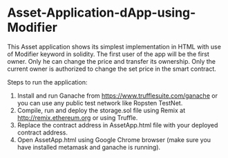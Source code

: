 # Asset-Application-dApp-using-Modifier
This Asset application shows its simplest implementation in HTML with use of Modifier keyword in solidity.
The first user of the app will be the first owner. Only he can change the price and transfer its ownership.
Only the current owner is authorized to change the set price in the smart contract.

Steps to run the application:
1. Install and run Ganache from https://www.trufflesuite.com/ganache or you can use any public test network like Ropsten TestNet.
2. Compile, run and deploy the storage.sol file using Remix at http://remix.ethereum.org or using Truffle.
3. Replace the contract address in AssetApp.html file with your deployed contract address.
4. Open AssetApp.html using Google Chrome browser (make sure you have installed metamask and ganache is running).

